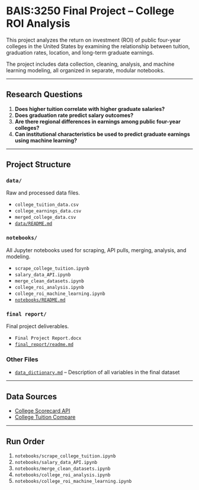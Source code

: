 # BAIS:3250 Final Project – College ROI Analysis

This project analyzes the return on investment (ROI) of public four-year colleges in the United States by examining the relationship between tuition, graduation rates, location, and long-term graduate earnings.

The project includes data collection, cleaning, analysis, and machine learning modeling, all organized in separate, modular notebooks.

---

## Research Questions

1. **Does higher tuition correlate with higher graduate salaries?**
2. **Does graduation rate predict salary outcomes?**
3. **Are there regional differences in earnings among public four-year colleges?**
4. **Can institutional characteristics be used to predict graduate earnings using machine learning?**

---

## Project Structure

### `data/`
Raw and processed data files.
- `college_tuition_data.csv`
- `college_earnings_data.csv`
- `merged_college_data.csv`
- [`data/README.md`](./data/README.md)

### `notebooks/`
All Jupyter notebooks used for scraping, API pulls, merging, analysis, and modeling.
- `scrape_college_tuition.ipynb`
- `salary_data_API.ipynb`
- `merge_clean_datasets.ipynb`
- `college_roi_analysis.ipynb`
- `college_roi_machine_learning.ipynb`
- [`notebooks/README.md`](./notebooks/README.md)

### `final report/`
Final project deliverables.
- `Final Project Report.docx`
- [`final_report/readme.md`](./final-report/readme.md)

### Other Files
- [`data_dictionary.md`](./data_dictionary.md) – Description of all variables in the final dataset

---

## Data Sources

- [College Scorecard API](https://collegescorecard.ed.gov/data/documentation/)
- [College Tuition Compare](https://www.collegetuitioncompare.com/)

---

## Run Order

1. `notebooks/scrape_college_tuition.ipynb`
2. `notebooks/salary_data_API.ipynb`
3. `notebooks/merge_clean_datasets.ipynb`
4. `notebooks/college_roi_analysis.ipynb`
5. `notebooks/college_roi_machine_learning.ipynb`
